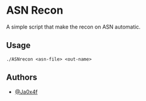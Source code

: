 # ASN Recon

A simple script that make the recon on ASN automatic.



## Usage

```
./ASNrecon <asn-file> <out-name>
```



## Authors

- [@Ja0x4f](https://github.com/Ja0x4f)
